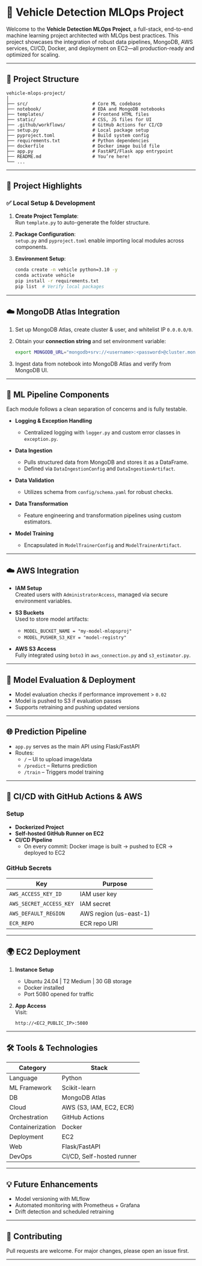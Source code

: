 

# 🚗 Vehicle Detection MLOps Project

Welcome to the **Vehicle Detection MLOps Project**, a full-stack, end-to-end machine learning project architected with MLOps best practices. This project showcases the integration of robust data pipelines, MongoDB, AWS services, CI/CD, Docker, and deployment on EC2—all production-ready and optimized for scaling.

---

## 📁 Project Structure

```
vehicle-mlops-project/
│
├── src/                        # Core ML codebase
├── notebook/                   # EDA and MongoDB notebooks
├── templates/                  # Frontend HTML files
├── static/                     # CSS, JS files for UI
├── .github/workflows/          # GitHub Actions for CI/CD
├── setup.py                    # Local package setup
├── pyproject.toml              # Build system config
├── requirements.txt            # Python dependencies
├── dockerfile                  # Docker image build file
├── app.py                      # FastAPI/Flask app entrypoint
├── README.md                   # You’re here!
└── ...
```

---

## 🚀 Project Highlights

### ✅ Local Setup & Development

1. **Create Project Template**:  
   Run `template.py` to auto-generate the folder structure.

2. **Package Configuration**:  
   `setup.py` and `pyproject.toml` enable importing local modules across components.

3. **Environment Setup**:
   ```bash
   conda create -n vehicle python=3.10 -y
   conda activate vehicle
   pip install -r requirements.txt
   pip list  # Verify local packages
   ```

---

## ☁️ MongoDB Atlas Integration

1. Set up MongoDB Atlas, create cluster & user, and whitelist IP `0.0.0.0/0`.
2. Obtain your **connection string** and set environment variable:
   ```bash
   export MONGODB_URL="mongodb+srv://<username>:<password>@cluster.mongodb.net"
   ```

3. Ingest data from notebook into MongoDB Atlas and verify from MongoDB UI.

---

## 🧠 ML Pipeline Components

Each module follows a clean separation of concerns and is fully testable.

- **Logging & Exception Handling**  
  - Centralized logging with `logger.py` and custom error classes in `exception.py`.

- **Data Ingestion**  
  - Pulls structured data from MongoDB and stores it as a DataFrame.
  - Defined via `DataIngestionConfig` and `DataIngestionArtifact`.

- **Data Validation**  
  - Utilizes schema from `config/schema.yaml` for robust checks.

- **Data Transformation**  
  - Feature engineering and transformation pipelines using custom estimators.

- **Model Training**  
  - Encapsulated in `ModelTrainerConfig` and `ModelTrainerArtifact`.

---

## ☁️ AWS Integration

- **IAM Setup**  
  Created users with `AdministratorAccess`, managed via secure environment variables.

- **S3 Buckets**  
  Used to store model artifacts:
  - `MODEL_BUCKET_NAME = "my-model-mlopsproj"`
  - `MODEL_PUSHER_S3_KEY = "model-registry"`

- **AWS S3 Access**  
  Fully integrated using `boto3` in `aws_connection.py` and `s3_estimator.py`.

---

## 🧪 Model Evaluation & Deployment

- Model evaluation checks if performance improvement > `0.02`
- Model is pushed to S3 if evaluation passes
- Supports retraining and pushing updated versions

---

## 🌐 Prediction Pipeline

- `app.py` serves as the main API using Flask/FastAPI
- Routes:
  - `/` – UI to upload image/data
  - `/predict` – Returns prediction
  - `/train` – Triggers model training

---

## 🔁 CI/CD with GitHub Actions & AWS

### Setup

- **Dockerized Project**
- **Self-hosted GitHub Runner on EC2**
- **CI/CD Pipeline**
  - On every commit: Docker image is built → pushed to ECR → deployed to EC2

### GitHub Secrets
| Key | Purpose |
|-----|---------|
| `AWS_ACCESS_KEY_ID` | IAM user key |
| `AWS_SECRET_ACCESS_KEY` | IAM secret |
| `AWS_DEFAULT_REGION` | AWS region (us-east-1) |
| `ECR_REPO` | ECR repo URI |

---

## 🌍 EC2 Deployment

1. **Instance Setup**
   - Ubuntu 24.04 | T2 Medium | 30 GB storage
   - Docker installed
   - Port 5080 opened for traffic

2. **App Access**  
   Visit:
   ```
   http://<EC2_PUBLIC_IP>:5080
   ```

---

## 🛠️ Tools & Technologies

| Category | Stack |
|---------|-------|
| Language | Python |
| ML Framework | Scikit-learn |
| DB | MongoDB Atlas |
| Cloud | AWS (S3, IAM, EC2, ECR) |
| Orchestration | GitHub Actions |
| Containerization | Docker |
| Deployment | EC2 |
| Web | Flask/FastAPI |
| DevOps | CI/CD, Self-hosted runner |

---

## 💡 Future Enhancements

- Model versioning with MLflow
- Automated monitoring with Prometheus + Grafana
- Drift detection and scheduled retraining

---

## 👏 Contributing

Pull requests are welcome. For major changes, please open an issue first.

---

